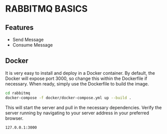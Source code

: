 # RABBITMQ BASICS

## Features
- Send Message
- Consume Message

## Docker
It is very easy to install and deploy in a Docker container.
By default, the Docker will expose port 3000, so change this within the
Dockerfile if necessary. When ready, simply use the Dockerfile to
build the image.
```sh
cd rabbitmq
docker-compose -f docker/docker-compose.yml up --build .
```
This will start the server  and pull in the necessary dependencies.
Verify the server running by navigating to your server address in
your preferred browser.

```sh
127.0.0.1:3000
```

